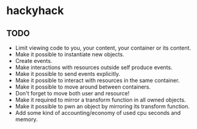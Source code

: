# hackyhack

## TODO

* Limit viewing code to you, your content, your container or its content.
* Make it possible to instantiate new objects.
* Create events.
* Make interactions with resources outside self produce events.
* Make it possible to send events explicitly.
* Make it possible to interact with resources in the same container.
* Make it possible to move around between containers.
 * Don't forget to move both user and resource!
* Make it required to mirror a transform function in all owned objects.
* Make it possible to pwn an object by mirroring its transform function.
* Add some kind of accounting/economy of used cpu seconds and memory.

